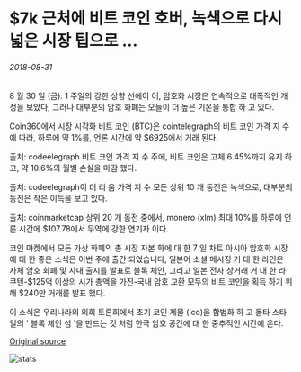 # $7k 근처에 비트 코인 호버, 녹색으로 다시 넓은 시장 팁으로 ...

###### 2018-08-31

8 월 30 일 (금): 1 주일의 강한 상향 선에이 어, 암호화 시장은 연속적으로 대폭적인 개정을 보았다, 그러나 대부분의 암호 화폐는 오늘이 더 높은 기온을 통합 하 고 있다.

Coin360에서 시장 시각화 비트 코인 (BTC)은 cointelegraph의 비트 코인 가격 지 수에 따라, 하루에 약 1%를, 언론 시간에 약 $6925에서 거래 된다.

출처: codeelegraph 비트 코인 가격 지 수 주에, 비트 코인은 고체 6.45%까지 유지 하 고, 약 10.6%의 월별 손실을 마감 했다.

출처: codeelegraph이 더 리 움 가격 지 수 모든 상위 10 개 동전은 녹색으로, 대부분의 동전은 작은 이득을 보고 있다.

출처: coinmarketcap 상위 20 개 동전 중에서, monero (xlm) 최대 10%를 하루에 언론 시간에 $107.78에서 무역에 강한 연기자 이다.

코인 마켓에서 모든 가상 화폐의 총 시장 자본 화에 대 한 7 일 차트 아시아 암호화 시장에 대 한 좋은 소식은 이번 주에 출간 되었습니다, 일본어 소셜 메시징 거 대 한 라인은 자체 암호 화폐 및 사내 출시를 발표로 블록 체인, 그리고 일본 전자 상거래 거 대 한 라쿠텐-$125억 이상의 시가 총액을 가진-국내 암호 교환 모두의 비트 코인을 획득 하기 위해 $240만 거래를 발표 했다.

이 소식은 우리나라의 의회 토론회에서 초기 코인 제물 (ico)을 합법화 하 고 몰타 스타일의 ' 블록 체인 섬 '을 만드는 것 처럼 한국 암호 공간에 대 한 중추적인 시간에 온다.

[Original source](https://cointelegraph.com/news/bitcoin-hovers-nears-7k-as-wider-market-tips-back-into-the-green)

![stats](https://c.statcounter.com/11760860/0/a89fa40b/1/ "stats")